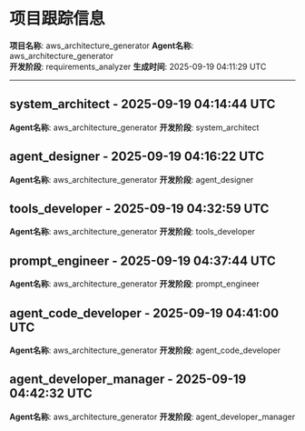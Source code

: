 # 项目跟踪信息

**项目名称**: aws_architecture_generator
**Agent名称**: aws_architecture_generator  
**开发阶段**: requirements_analyzer
**生成时间**: 2025-09-19 04:11:29 UTC

---


## system_architect - 2025-09-19 04:14:44 UTC
**Agent名称**: aws_architecture_generator
**开发阶段**: system_architect


## agent_designer - 2025-09-19 04:16:22 UTC
**Agent名称**: aws_architecture_generator
**开发阶段**: agent_designer


## tools_developer - 2025-09-19 04:32:59 UTC
**Agent名称**: aws_architecture_generator
**开发阶段**: tools_developer


## prompt_engineer - 2025-09-19 04:37:44 UTC
**Agent名称**: aws_architecture_generator
**开发阶段**: prompt_engineer


## agent_code_developer - 2025-09-19 04:41:00 UTC
**Agent名称**: aws_architecture_generator
**开发阶段**: agent_code_developer


## agent_developer_manager - 2025-09-19 04:42:32 UTC
**Agent名称**: aws_architecture_generator
**开发阶段**: agent_developer_manager

